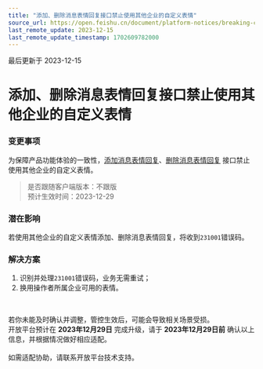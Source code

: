 ```yaml
---
title: "添加、删除消息表情回复接口禁止使用其他企业的自定义表情"
source_url: https://open.feishu.cn/document/platform-notices/breaking-change/prohibits-the-use-of-reactions-from-other-companies
last_remote_update: 2023-12-15
last_remote_update_timestamp: 1702609782000
---
```

最后更新于 2023-12-15

# 添加、删除消息表情回复接口禁止使用其他企业的自定义表情
### 变更事项
为保障产品功能体验的一致性，[添加消息表情回复](https://open.feishu.cn/document/uAjLw4CM/ukTMukTMukTM/reference/im-v1/message-reaction/create)、[删除消息表情回复](https://open.feishu.cn/document/uAjLw4CM/ukTMukTMukTM/reference/im-v1/message-reaction/delete) 接口禁止使用其他企业的自定义表情。

> 是否跟随客户端版本：不跟版<br> 
> 预计生效时间：2023-12-29<br> 

### 潜在影响
若使用其他企业的自定义表情添加、删除消息表情回复，将收到`231001`错误码。

### 解决方案
 1. 识别并处理`231001`错误码，业务无需重试；
 2. 换用操作者所属企业可用的表情。

<br>

若你未能及时确认并调整，管控生效后，可能会导致相关场景受损。<br>
开放平台预计在 **2023年12月29日** 完成升级，请于 **2023年12月29日前** 确认以上信息，并根据情况做好相应适配。<br>
<br> 如需适配协助，请联系开放平台技术支持。
